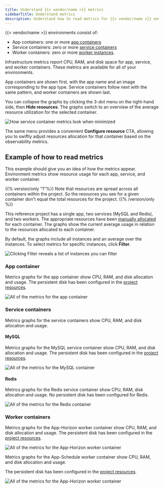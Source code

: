 ```yaml
---
title: Understand {{< vendor/name >}} metrics
sidebarTitle: Understand metrics
description: Understand how to read metrics for {{< vendor/name >}} environments.
---
```


{{< vendor/name >}} environments consist of:

* App containers: one or more [app containers](/create-apps/_index.md)
* Service containers: zero or more [service containers](../../add-services/_index.md)
* Worker containers: zero or more [worker instances](/create-apps/app-reference/single-runtime-image#workers).

Infrastructure metrics report CPU, RAM, and disk space for app, service, and worker containers.
These metrics are available for all of your environments.

App containers are shown first, with the app name and an image corresponding to the app type.
Service containers follow next with the same pattern, and worker containers are shown last.

You can collapse the graphs by clicking the 3-dot menu on the right-hand side, then **Hide resources**.
The graphs switch to an overview of the average resource utilization for the selected container.

![How service container metrics look when minimized](/images/observability/metrics/service-container-minimized.png "0.65")

The same menu provides a convenient **Configure resource** CTA, allowing you to swiftly
adjust resources allocation for that container based on the observability metrics.

## Example of how to read metrics

This example should give you an idea of how the metrics appear.
Environment metrics show resource usage for each app, service, and worker container.

{{% version/only "1"%}}
Note that resources are spread across all containers within the project.
So the resources you see for a given container don't equal the total resources for the project.
{{% /version/only %}}

This reference project has a single app, two services (MySQL and Redis), and two workers.
The appropriate resources have been [manually allocated](/manage-resources.md) for each container.
The graphs show the current average usage in relation to the resources allocated to each container.

By default, the graphs include all instances and an average over the instances.
To select metrics for specific instances, click **Filter**.

![Clicking Filter reveals a list of instances you can filter](/images/observability/filtering-upsun.png "0.4")

### App container

Metrics graphs for the app container show CPU, RAM, and disk allocation and usage.
The persistent disk has been configured in the [project resources](/manage-resources.md).

![All of the metrics for the app container](/images/metrics/app-container.png)

### Service containers

Metrics graphs for the service containers show CPU, RAM, and disk allocation and usage.

#### MySQL

Metrics graphs for the MySQL service container show CPU, RAM, and disk allocation and usage.
The persistent disk has been configured in the [project resources](/manage-resources.md).

![All of the metrics for the MySQL container](/images/observability/metrics/mysql-container.png)

#### Redis

Metrics graphs for the Redis service container show CPU, RAM, disk allocation and usage.
No persistent disk has been configured for Redis.

![All of the metrics for the Redis container](/images/observability/metrics/redis-container.png)

### Worker containers

Metrics graphs for the App-Horizon worker container show CPU, RAM, and disk allocation and usage.
The persistent disk has been configured in the [project resources](/manage-resources.md).

![All of the metrics for the App-Horizon worker container](/images/metrics/understanding-metrics.png)

Metrics graphs for the App-Schedule worker container show CPU, RAM, and disk allocation and usage.

The persistent disk has been configured in the [project resources](/manage-resources.md).

![All of the metrics for the App-Horizon worker container](/images/metrics/schedule-worker-container.png)
